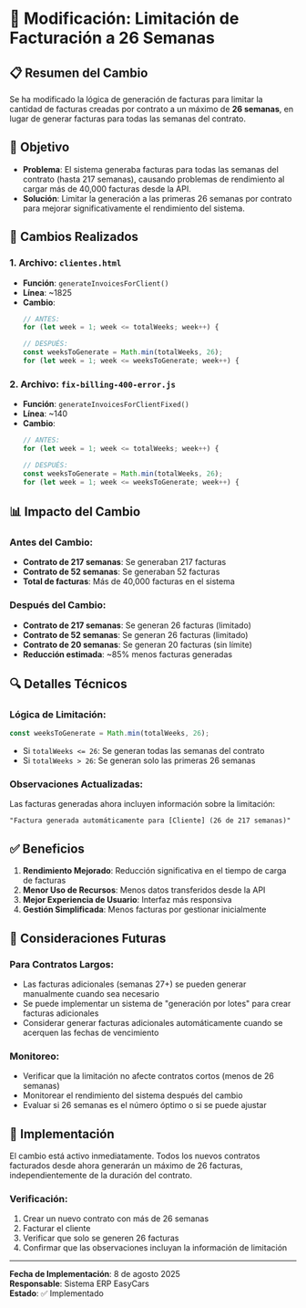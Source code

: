 # 🔧 Modificación: Limitación de Facturación a 26 Semanas

## 📋 Resumen del Cambio

Se ha modificado la lógica de generación de facturas para limitar la cantidad de facturas creadas por contrato a un máximo de **26 semanas**, en lugar de generar facturas para todas las semanas del contrato.

## 🎯 Objetivo

- **Problema**: El sistema generaba facturas para todas las semanas del contrato (hasta 217 semanas), causando problemas de rendimiento al cargar más de 40,000 facturas desde la API.
- **Solución**: Limitar la generación a las primeras 26 semanas por contrato para mejorar significativamente el rendimiento del sistema.

## 🔄 Cambios Realizados

### 1. **Archivo: `clientes.html`**
- **Función**: `generateInvoicesForClient()`
- **Línea**: ~1825
- **Cambio**: 
  ```javascript
  // ANTES:
  for (let week = 1; week <= totalWeeks; week++) {
  
  // DESPUÉS:
  const weeksToGenerate = Math.min(totalWeeks, 26);
  for (let week = 1; week <= weeksToGenerate; week++) {
  ```

### 2. **Archivo: `fix-billing-400-error.js`**
- **Función**: `generateInvoicesForClientFixed()`
- **Línea**: ~140
- **Cambio**: 
  ```javascript
  // ANTES:
  for (let week = 1; week <= totalWeeks; week++) {
  
  // DESPUÉS:
  const weeksToGenerate = Math.min(totalWeeks, 26);
  for (let week = 1; week <= weeksToGenerate; week++) {
  ```

## 📊 Impacto del Cambio

### Antes del Cambio:
- **Contrato de 217 semanas**: Se generaban 217 facturas
- **Contrato de 52 semanas**: Se generaban 52 facturas
- **Total de facturas**: Más de 40,000 facturas en el sistema

### Después del Cambio:
- **Contrato de 217 semanas**: Se generan 26 facturas (limitado)
- **Contrato de 52 semanas**: Se generan 26 facturas (limitado)
- **Contrato de 20 semanas**: Se generan 20 facturas (sin límite)
- **Reducción estimada**: ~85% menos facturas generadas

## 🔍 Detalles Técnicos

### Lógica de Limitación:
```javascript
const weeksToGenerate = Math.min(totalWeeks, 26);
```

- Si `totalWeeks <= 26`: Se generan todas las semanas del contrato
- Si `totalWeeks > 26`: Se generan solo las primeras 26 semanas

### Observaciones Actualizadas:
Las facturas generadas ahora incluyen información sobre la limitación:
```
"Factura generada automáticamente para [Cliente] (26 de 217 semanas)"
```

## ✅ Beneficios

1. **Rendimiento Mejorado**: Reducción significativa en el tiempo de carga de facturas
2. **Menor Uso de Recursos**: Menos datos transferidos desde la API
3. **Mejor Experiencia de Usuario**: Interfaz más responsiva
4. **Gestión Simplificada**: Menos facturas por gestionar inicialmente

## 🔮 Consideraciones Futuras

### Para Contratos Largos:
- Las facturas adicionales (semanas 27+) se pueden generar manualmente cuando sea necesario
- Se puede implementar un sistema de "generación por lotes" para crear facturas adicionales
- Considerar generar facturas adicionales automáticamente cuando se acerquen las fechas de vencimiento

### Monitoreo:
- Verificar que la limitación no afecte contratos cortos (menos de 26 semanas)
- Monitorear el rendimiento del sistema después del cambio
- Evaluar si 26 semanas es el número óptimo o si se puede ajustar

## 🚀 Implementación

El cambio está activo inmediatamente. Todos los nuevos contratos facturados desde ahora generarán un máximo de 26 facturas, independientemente de la duración del contrato.

### Verificación:
1. Crear un nuevo contrato con más de 26 semanas
2. Facturar el cliente
3. Verificar que solo se generen 26 facturas
4. Confirmar que las observaciones incluyan la información de limitación

---

**Fecha de Implementación**: 8 de agosto 2025  
**Responsable**: Sistema ERP EasyCars  
**Estado**: ✅ Implementado
